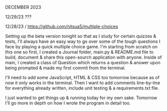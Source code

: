DECEMBER 2023


12/29/23
???


12/28/23 / https://github.com/nitsua5/multiple-choices

Setting up the beta version tonight so that as I study for certain quizzes & tests, I'll always have an easy way to go over some of the tough questions I face by playing a quick multiple choice game. I'm starting from scratch on this one so first, I created a Journal folder, main.py & README.md file to build, document & share this open-sourch application with anyone. Inside of main, I created a class of Question which returns a question & answer upon being prompted & made my first commit from the terminal.

I'll need to add some JavaScript, HTML & CSS too tomorrow because as of now it only works in the terminal. Then I want to add comments line-by-line for everything already written, include unit testing & a requirements.txt file.

I just wanted to get things up & running today for my own sake. Tomorrow I'll go more in depth on how I wrote the program in detail too.
